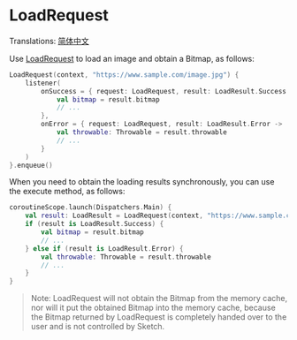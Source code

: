 # LoadRequest

Translations: [简体中文](load_request_zh.md)

Use [LoadRequest] to load an image and obtain a Bitmap, as follows:

```kotlin
LoadRequest(context, "https://www.sample.com/image.jpg") {
    listener(
        onSuccess = { request: LoadRequest, result: LoadResult.Success ->
            val bitmap = result.bitmap
            // ...
        },
        onError = { request: LoadRequest, result: LoadResult.Error ->
            val throwable: Throwable = result.throwable
            // ...
        }
    )
}.enqueue()
```

When you need to obtain the loading results synchronously, you can use the execute method, as
follows:

```kotlin
coroutineScope.launch(Dispatchers.Main) {
    val result: LoadResult = LoadRequest(context, "https://www.sample.com/image.jpg").execute()
    if (result is LoadResult.Success) {
        val bitmap = result.bitmap
        // ...
    } else if (result is LoadResult.Error) {
        val throwable: Throwable = result.throwable
        // ...
    }
}
```

> Note: LoadRequest will not obtain the Bitmap from the memory cache, nor will it put the obtained
> Bitmap into the memory cache, because the Bitmap returned by LoadRequest is completely handed over
> to the user and is not controlled by Sketch.

[LoadRequest]: ../../sketch-core/src/main/kotlin/com/github/panpf/sketch/request/LoadRequest.kt